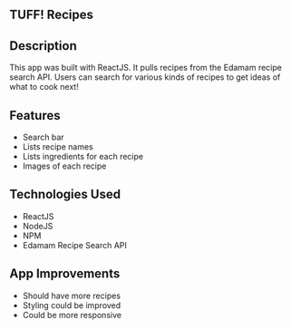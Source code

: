 ## TUFF! Recipes


## Description
This app was built with ReactJS. It pulls recipes from the Edamam recipe search API. Users can search for various kinds of recipes to get ideas of what to cook next!


## Features
- Search bar
- Lists recipe names
- Lists ingredients for each recipe 
- Images of each recipe 
 

## Technologies Used 

- ReactJS
- NodeJS 
- NPM 
- Edamam Recipe Search API 


## App Improvements

- Should have more recipes 
- Styling could be improved 
- Could be more responsive 

